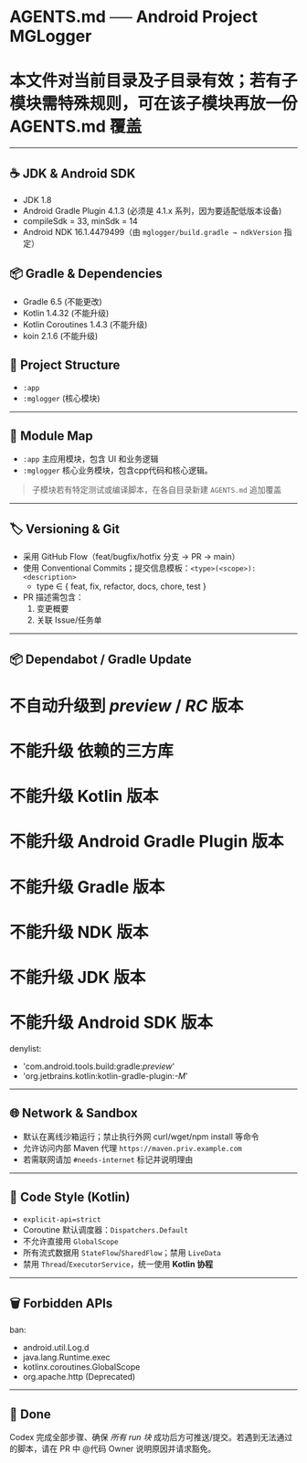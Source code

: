 # AGENTS.md  ── Android Project MGLogger
# 本文件对当前目录及子目录有效；若有子模块需特殊规则，可在该子模块再放一份 AGENTS.md 覆盖

---
## ☕️ JDK & Android SDK
- JDK 1.8
- Android Gradle Plugin 4.1.3 (必须是 4.1.x 系列，因为要适配低版本设备)
- compileSdk = 33, minSdk = 14
- Android NDK 16.1.4479499（由 `mglogger/build.gradle → ndkVersion` 指定）

## 📦 Gradle & Dependencies
- Gradle 6.5 (不能更改)
- Kotlin 1.4.32 (不能升级)
- Kotlin Coroutines 1.4.3 (不能升级)
- koin 2.1.6 (不能升级)

## 📂 Project Structure
- `:app`
- `:mglogger` (核心模块)

---
## 🧩 Module Map
- `:app` 主应用模块，包含 UI 和业务逻辑
- `:mglogger` 核心业务模块，包含cpp代码和核心逻辑。
> 子模块若有特定测试或编译脚本，在各自目录新建 `AGENTS.md` 追加覆盖

---
## 🏷️ Versioning & Git
- 采用 GitHub Flow（feat/bugfix/hotfix 分支 → PR → main）
- 使用 Conventional Commits；提交信息模板：`<type>(<scope>): <description>`
    - type ∈ { feat, fix, refactor, docs, chore, test }
- PR 描述需包含：
    1. 变更概要
    2. 关联 Issue/任务单

---
## 📦 Dependabot / Gradle Update
# 不自动升级到 *preview* / *RC* 版本
# 不能升级 依赖的三方库
# 不能升级 Kotlin 版本
# 不能升级 Android Gradle Plugin 版本
# 不能升级 Gradle 版本
# 不能升级 NDK 版本
# 不能升级 JDK 版本
# 不能升级 Android SDK 版本
denylist:
- 'com.android.tools.build:gradle:*preview*'
- 'org.jetbrains.kotlin:kotlin-gradle-plugin:*-M*'


---
## 🌐 Network & Sandbox
- 默认在离线沙箱运行；禁止执行外网 curl/wget/npm install 等命令
- 允许访问内部 Maven 代理 `https://maven.priv.example.com`
- 若需联网请加 `#needs-internet` 标记并说明理由

---
## 📜 Code Style (Kotlin)
- `explicit-api=strict`
- Coroutine 默认调度器：`Dispatchers.Default`
- 不允许直接用 `GlobalScope`
- 所有流式数据用 `StateFlow`/`SharedFlow`；禁用 `LiveData`
- 禁用 `Thread`/`ExecutorService`，统一使用 **Kotlin 协程**

---
## 🗑️ Forbidden APIs
ban:
- android.util.Log.d
- java.lang.Runtime.exec
- kotlinx.coroutines.GlobalScope
- org.apache.http (Deprecated)

---
## 🏁 Done
Codex 完成全部步骤、确保 *所有 run 块* 成功后方可推送/提交。若遇到无法通过的脚本，请在 PR 中 @代码 Owner 说明原因并请求豁免。